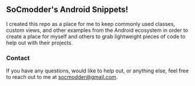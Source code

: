 ## SoCmodder's Android Snippets!

I created this repo as a place for me to keep commonly used classes, custom views, and other examples from the Android ecosystem in order to create a place for myself and others to grab lightweight pieces of code to help out with their projects.

### Contact
If you have any questions, would like to help out, or anything else, feel free to reach out to me at socmodder@gmail.com.
